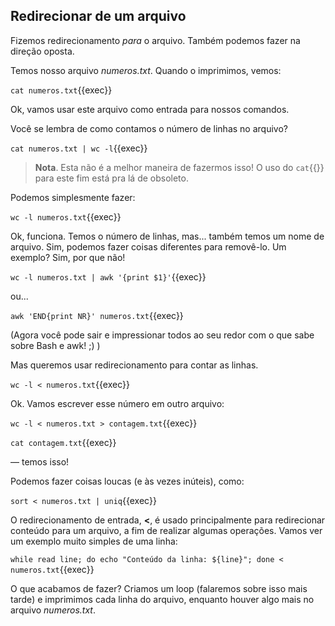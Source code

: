 ## Redirecionar **de** um arquivo

Fizemos redirecionamento _para_ o arquivo. Também podemos fazer na direção oposta.

Temos nosso arquivo _numeros.txt_. Quando o imprimimos, vemos:

`cat numeros.txt`{{exec}}

Ok, vamos usar este arquivo como entrada para nossos comandos.

Você se lembra de como contamos o número de linhas no arquivo?

`cat numeros.txt | wc -l`{{exec}}

>**Nota**. Esta não é a melhor maneira de fazermos isso! O uso do `cat`{{}} para este fim está pra lá de obsoleto.

Podemos simplesmente fazer:

`wc -l numeros.txt`{{exec}}

Ok, funciona. Temos o número de linhas, mas... também temos um nome de arquivo. Sim, podemos fazer coisas diferentes para removê-lo. Um exemplo? Sim, por que não!

`wc -l numeros.txt | awk '{print $1}'`{{exec}}

ou...

`awk 'END{print NR}' numeros.txt`{{exec}}

(Agora você pode sair e impressionar todos ao seu redor com o que sabe sobre Bash e awk! ;) )

Mas queremos usar redirecionamento para contar as linhas.

`wc -l < numeros.txt`{{exec}}

Ok. Vamos escrever esse número em outro arquivo:

`wc -l < numeros.txt > contagem.txt`{{exec}}

`cat contagem.txt`{{exec}}

— temos isso!

Podemos fazer coisas loucas (e às vezes inúteis), como:

`sort < numeros.txt | uniq`{{exec}}

O redirecionamento de entrada, **<**, é usado principalmente para redirecionar conteúdo para um arquivo, a fim de realizar algumas operações. Vamos ver um exemplo muito simples de uma linha:

`while read line; do echo "Conteúdo da linha: ${line}"; done < numeros.txt`{{exec}}

O que acabamos de fazer? Criamos um loop (falaremos sobre isso mais tarde) e imprimimos cada linha do arquivo, enquanto houver algo mais no arquivo _numeros.txt_.